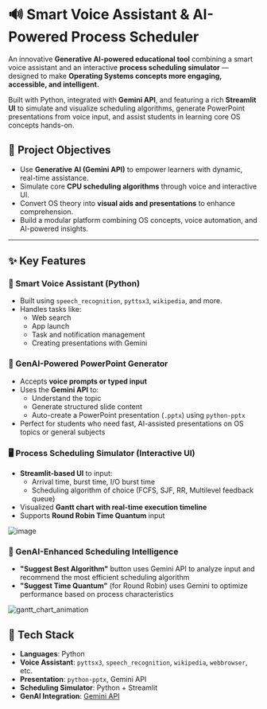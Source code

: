 # 🔊 Smart Voice Assistant & AI-Powered Process Scheduler

An innovative **Generative AI-powered educational tool** combining a smart voice assistant and an interactive **process scheduling simulator** — designed to make **Operating Systems concepts more engaging, accessible, and intelligent.**

Built with Python, integrated with **Gemini API**, and featuring a rich **Streamlit UI** to simulate and visualize scheduling algorithms, generate PowerPoint presentations from voice input, and assist students in learning core OS concepts hands-on.

## 🎯 Project Objectives

- Use **Generative AI (Gemini API)** to empower learners with dynamic, real-time assistance.
- Simulate core **CPU scheduling algorithms** through voice and interactive UI.
- Convert OS theory into **visual aids and presentations** to enhance comprehension.
- Build a modular platform combining OS concepts, voice automation, and AI-powered insights.

---

## ✨ Key Features

### 🎤 Smart Voice Assistant (Python)
- Built using `speech_recognition`, `pyttsx3`, `wikipedia`, and more.
- Handles tasks like:
  - Web search
  - App launch
  - Task and notification management
  - Creating presentations with Gemini

### 🧠 GenAI-Powered PowerPoint Generator
- Accepts **voice prompts or typed input**
- Uses the **Gemini API** to:
  - Understand the topic
  - Generate structured slide content
  - Auto-create a PowerPoint presentation (`.pptx`) using `python-pptx`
- Perfect for students who need fast, AI-assisted presentations on OS topics or general subjects

### 🖥️ Process Scheduling Simulator (Interactive UI)
- **Streamlit-based UI** to input:
  - Arrival time, burst time, I/O burst time
  - Scheduling algorithm of choice (FCFS, SJF, RR, Multilevel feedback queue)
- Visualized **Gantt chart with real-time execution timeline**
- Supports **Round Robin Time Quantum** input

![image](https://github.com/user-attachments/assets/79561ba8-bfe7-4eb5-a7a3-bfa39b632283)


### 🤖 GenAI-Enhanced Scheduling Intelligence
- **"Suggest Best Algorithm"** button uses Gemini API to analyze input and recommend the most efficient scheduling algorithm
- **"Suggest Time Quantum"** (for Round Robin) uses Gemini to optimize performance based on process characteristics

![gantt_chart_animation](https://github.com/user-attachments/assets/daaacab1-7efd-48df-8fd7-476b3026909e)


## 🔧 Tech Stack

- **Languages**: Python
- **Voice Assistant**: `pyttsx3`, `speech_recognition`, `wikipedia`, `webbrowser`, etc.
- **Presentation**: `python-pptx`, Gemini API
- **Scheduling Simulator**: Python + Streamlit
- **GenAI Integration**: [Gemini API](https://ai.google.dev)

